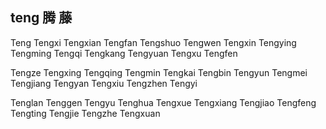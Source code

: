 teng  腾 藤
---

Teng Tengxi Tengxian Tengfan Tengshuo Tengwen Tengxin Tengying Tengming  Tengqi Tengkang Tengyuan Tengxu Tengfen 

Tengze Tengxing Tengqing Tengmin Tengkai Tengbin Tengyun Tengmei Tengjiang Tengyan Tengxiu Tengzhen Tengyi

Tenglan Tenggen Tengyu Tenghua Tengxue Tengxiang Tengjiao Tengfeng Tengting  Tengjie Tengzhe Tengxuan  
